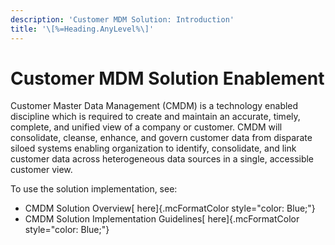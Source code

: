 ```yaml
---
description: 'Customer MDM Solution: Introduction'
title: '\[%=Heading.AnyLevel%\]'
---
```


Customer MDM Solution Enablement
================================

Customer Master Data Management (CMDM) is a technology enabled
discipline which is required to create and maintain an accurate, timely,
complete, and unified view of a company or customer. CMDM will
consolidate, cleanse, enhance, and govern customer data from disparate
siloed systems enabling organization to identify, consolidate, and link
customer data across heterogeneous data sources in a single, accessible
customer view.

To use the solution implementation, see:

-   CMDM Solution Overview[ here]{.mcFormatColor style="color: Blue;"}
-   CMDM Solution Implementation Guidelines[ here]{.mcFormatColor
    style="color: Blue;"}
